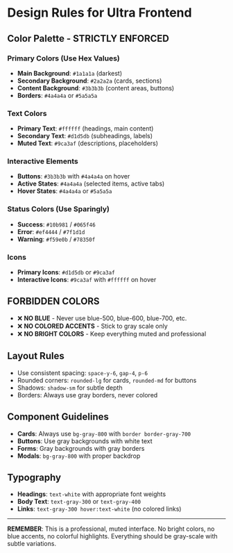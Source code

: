 # Design Rules for Ultra Frontend

## Color Palette - STRICTLY ENFORCED

### Primary Colors (Use Hex Values)
- **Main Background**: `#1a1a1a` (darkest)
- **Secondary Background**: `#2a2a2a` (cards, sections)
- **Content Background**: `#3b3b3b` (content areas, buttons)
- **Borders**: `#4a4a4a` or `#5a5a5a`

### Text Colors
- **Primary Text**: `#ffffff` (headings, main content)
- **Secondary Text**: `#d1d5db` (subheadings, labels)
- **Muted Text**: `#9ca3af` (descriptions, placeholders)

### Interactive Elements
- **Buttons**: `#3b3b3b` with `#4a4a4a` on hover
- **Active States**: `#4a4a4a` (selected items, active tabs)
- **Hover States**: `#4a4a4a` or `#5a5a5a`

### Status Colors (Use Sparingly)
- **Success**: `#10b981` / `#065f46`
- **Error**: `#ef4444` / `#7f1d1d`
- **Warning**: `#f59e0b` / `#78350f`

### Icons
- **Primary Icons**: `#d1d5db` or `#9ca3af`
- **Interactive Icons**: `#9ca3af` with `#ffffff` on hover

## FORBIDDEN COLORS
- ❌ **NO BLUE** - Never use blue-500, blue-600, blue-700, etc.
- ❌ **NO COLORED ACCENTS** - Stick to gray scale only
- ❌ **NO BRIGHT COLORS** - Keep everything muted and professional

## Layout Rules
- Use consistent spacing: `space-y-6`, `gap-4`, `p-6`
- Rounded corners: `rounded-lg` for cards, `rounded-md` for buttons
- Shadows: `shadow-sm` for subtle depth
- Borders: Always use gray borders, never colored

## Component Guidelines
- **Cards**: Always use `bg-gray-800` with `border border-gray-700`
- **Buttons**: Use gray backgrounds with white text
- **Forms**: Gray backgrounds with gray borders
- **Modals**: `bg-gray-800` with proper backdrop

## Typography
- **Headings**: `text-white` with appropriate font weights
- **Body Text**: `text-gray-300` or `text-gray-400`
- **Links**: `text-gray-300 hover:text-white` (no colored links)

---

**REMEMBER**: This is a professional, muted interface. No bright colors, no blue accents, no colorful highlights. Everything should be gray-scale with subtle variations.
